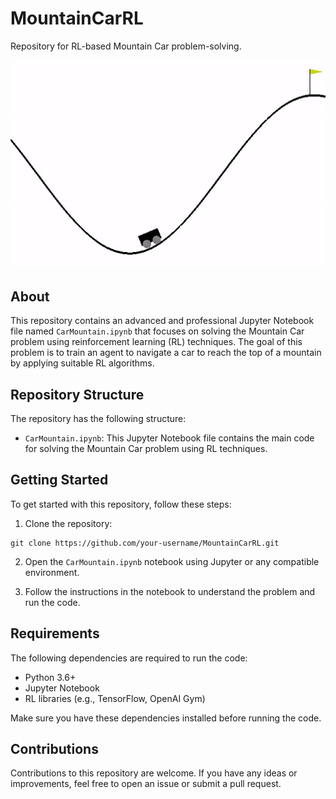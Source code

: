 # MountainCarRL

Repository for RL-based Mountain Car problem-solving.

![MC](MC.gif)

## About

This repository contains an advanced and professional Jupyter Notebook file named `CarMountain.ipynb` that focuses on solving the Mountain Car problem using reinforcement learning (RL) techniques. The goal of this problem is to train an agent to navigate a car to reach the top of a mountain by applying suitable RL algorithms.

## Repository Structure

The repository has the following structure:

- `CarMountain.ipynb`: This Jupyter Notebook file contains the main code for solving the Mountain Car problem using RL techniques.

## Getting Started

To get started with this repository, follow these steps:

1. Clone the repository:
```
git clone https://github.com/your-username/MountainCarRL.git
```

2. Open the `CarMountain.ipynb` notebook using Jupyter or any compatible environment.

3. Follow the instructions in the notebook to understand the problem and run the code.

## Requirements

The following dependencies are required to run the code:

- Python 3.6+
- Jupyter Notebook
- RL libraries (e.g., TensorFlow, OpenAI Gym)

Make sure you have these dependencies installed before running the code.

## Contributions

Contributions to this repository are welcome. If you have any ideas or improvements, feel free to open an issue or submit a pull request.
